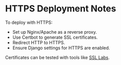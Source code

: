 # HTTPS Deployment Notes

To deploy with HTTPS:
- Set up Nginx/Apache as a reverse proxy.
- Use Certbot to generate SSL certificates.
- Redirect HTTP to HTTPS.
- Ensure Django settings for HTTPS are enabled.

Certificates can be tested with tools like [SSL Labs](https://www.ssllabs.com/ssltest/).

